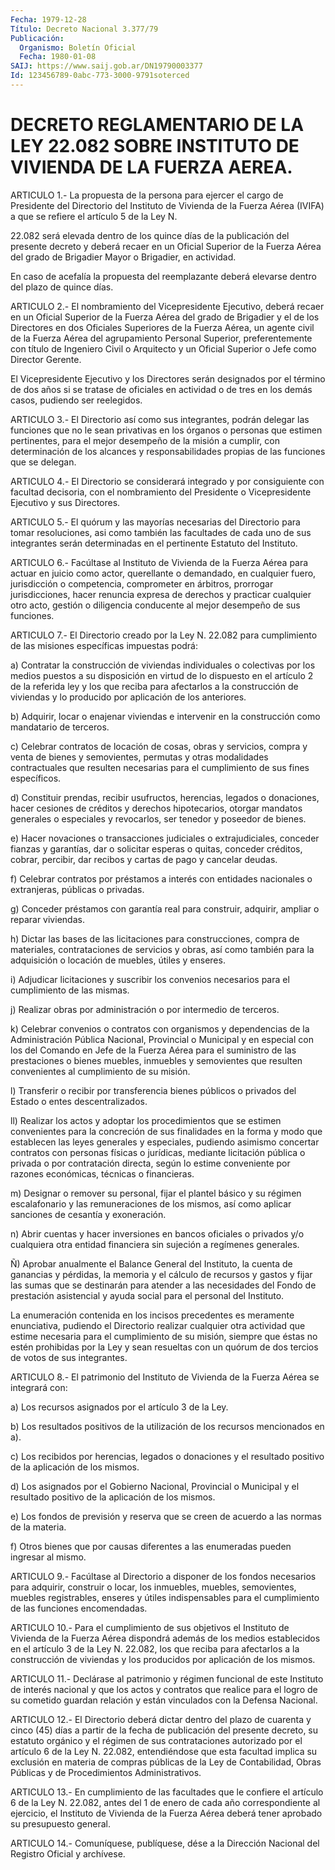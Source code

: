 ```yaml
---
Fecha: 1979-12-28
Título: Decreto Nacional 3.377/79
Publicación:
  Organismo: Boletín Oficial
  Fecha: 1980-01-08
SAIJ: https://www.saij.gob.ar/DN19790003377
Id: 123456789-0abc-773-3000-9791soterced
---
```

# DECRETO REGLAMENTARIO DE LA LEY 22.082 SOBRE INSTITUTO DE VIVIENDA DE LA FUERZA AEREA.

<a id="1"></a>
ARTICULO  1.- La propuesta de la persona para ejercer el cargo de Presidente del  Directorio  del  Instituto  de  Vivienda  de  la Fuerza  Aérea  (IVIFA)  a que se refiere el artículo 5 de la Ley N.

22.082 será elevada dentro  de  los  quince  días de la publicación del presente decreto y deberá recaer en un Oficial  Superior  de la Fuerza   Aérea  del  grado  de  Brigadier  Mayor  o  Brigadier,  en actividad.

En caso de  acefalía  la propuesta del reemplazante deberá elevarse dentro del plazo de quince días.

<a id="2"></a>
ARTICULO  2.-  El  nombramiento  del Vicepresidente Ejecutivo, deberá recaer en un Oficial Superior de  la  Fuerza Aérea del grado de Brigadier y el de los Directores en dos Oficiales  Superiores de la Fuerza Aérea, un agente civil de la Fuerza Aérea del agrupamiento  Personal  Superior,  preferentemente  con  título  de Ingeniero  Civil  o  Arquitecto  y un Oficial Superior o Jefe  como Director Gerente.

El Vicepresidente Ejecutivo y los  Directores  serán designados por el término de dos años si se tratase de oficiales  en  actividad  o de tres en los demás casos, pudiendo ser reelegidos.

<a id="3"></a>
ARTICULO  3.-  El  Directorio así como sus integrantes, podrán delegar las funciones que  no  le  sean privativas en los órganos o personas que estimen pertinentes, para  el  mejor  desempeño  de la misión a cumplir, con determinación de los alcances y responsabilidades    propias  de  las  funciones  que  se  delegan.

<a id="4"></a>
ARTICULO  4.-  El  Directorio  se  considerará integrado y por consiguiente  con  facultad  decisoria,  con  el  nombramiento  del Presidente o Vicepresidente Ejecutivo y sus Directores.

<a id="5"></a>
ARTICULO 5.- El quórum y las mayorías necesarias del Directorio para  tomar  resoluciones,  asi como también las facultades de cada uno  de  sus  integrantes  serán   determinadas  en  el  pertinente Estatuto del Instituto.

<a id="6"></a>
ARTICULO  6.-  Facúltase al Instituto de Vivienda de la Fuerza Aérea para actuar en  juicio  como  actor, querellante o demandado, en  cualquier  fuero,  jurisdicción o competencia,  comprometer  en árbitros,  prorrogar  jurisdicciones,  hacer  renuncia  expresa  de derechos y practicar cualquier  otro  acto,  gestión  o  diligencia conducente al mejor desempeño de sus funciones.

<a id="7"></a>
ARTICULO  7.-  El  Directorio creado por la Ley N. 22.082 para cumplimiento  de las misiones  específicas  impuestas  podrá:

a)  Contratar  la    construcción    de  viviendas  individuales  o colectivas por los medios puestos a su  disposición en virtud de lo dispuesto en el artículo 2 de la referida  ley  y  los  que  reciba para  afectarlos a la construcción de viviendas y lo producido  por aplicación de los anteriores.

b)  Adquirir,  locar  o  enajenar  viviendas  e  intervenir  en  la construcción como mandatario de terceros.

c) Celebrar  contratos  de  locación  de  cosas, obras y servicios, compra  y  venta  de  bienes  y  semovientes,  permutas    y  otras modalidades    contractuales    que  resulten  necesarias  para  el cumplimiento de sus fines específicos.

d)  Constituir prendas, recibir usufructos,  herencias,  legados  o donaciones,  hacer  cesiones  de  créditos y derechos hipotecarios, otorgar mandatos generales o especiales  y  revocarlos, ser tenedor y poseedor de bienes.

e) Hacer novaciones o transacciones judiciales  o  extrajudiciales, conceder  fianzas  y garantías, dar o solicitar esperas  o  quitas, conceder créditos, cobrar,  percibir,  dar recibos y cartas de pago y cancelar deudas.

f)  Celebrar  contratos  por  préstamos  a  interés  con  entidades nacionales o extranjeras, públicas o privadas.

g) Conceder préstamos con garantía real para  construir,  adquirir, ampliar o reparar viviendas.

h)  Dictar  las  bases  de  las  licitaciones  para construcciones, compra  de  materiales, contrataciones de servicios  y  obras,  así como también  para  la  adquisición o locación de muebles, útiles y enseres.

i) Adjudicar licitaciones  y  suscribir  los  convenios  necesarios para el cumplimiento de las mismas.

j)  Realizar obras por administración o por intermedio de terceros.

k) Celebrar  convenios o contratos con organismos y dependencias de la Administración  Pública  Nacional,  Provincial  o Municipal y en especial  con  los del Comando en Jefe de la Fuerza Aérea  para  el suministro  de las  prestaciones  o  bienes  muebles,  inmuebles  y semovientes  que   resulten  convenientes  al  cumplimiento  de  su misión.

l)  Transferir  o  recibir  por  transferencia  bienes  públicos  o privados del Estado o entes descentralizados.

ll) Realizar los actos  y adoptar los procedimientos que se estimen convenientes para la concreción  de  sus  finalidades en la forma y modo  que  establecen  las  leyes generales y especiales,  pudiendo asimismo concertar contratos  con  personas  físicas  o  jurídicas, mediante  licitación  pública o privada o por contratación directa, según lo estime conveniente  por  razones  económicas,  técnicas  o financieras.

m)  Designar  o  remover  su personal, fijar el plantel básico y su régimen escalafonario y las  remuneraciones de los mismos, así como aplicar sanciones de cesantía y exoneración.

n)  Abrir  cuentas  y  hacer  inversiones  en  bancos  oficiales  o privados  y/o cualquiera otra entidad  financiera  sin  sujeción  a regímenes generales.

Ñ) Aprobar  anualmente  el Balance General del Instituto, la cuenta de ganancias y pérdidas,  la  memoria  y  el  cálculo de recursos y gastos  y  fijar  las sumas que se destinarán para  atender  a  las necesidades del Fondo  de  prestación  asistencial  y  ayuda social para el personal del Instituto.

La  enumeración  contenida  en los incisos precedentes es meramente enunciativa,  pudiendo  el  Directorio    realizar  cualquier  otra actividad que estime necesaria para el cumplimiento  de  su misión, siempre  que  éstas no estén prohibidas por la Ley y sean resueltas con  un  quórum  de  dos  tercios  de  votos  de  sus  integrantes.

<a id="8"></a>
ARTICULO  8.-  El  patrimonio  del Instituto de Vivienda de la Fuerza Aérea se integrará con:

a)  Los  recursos  asignados por el artículo  3  de  la  Ley.

b) Los resultados positivos  de  la  utilización  de  los  recursos mencionados en a).

c)   Los  recibidos  por  herencias,  legados  o  donaciones  y  el resultado positivo de la aplicación de los mismos.

d) Los  asignados  por el Gobierno Nacional, Provincial o Municipal y el resultado positivo  de  la  aplicación  de  los  mismos.

e)  Los fondos de previsión y reserva que se creen de acuerdo a las normas de la materia.

f) Otros  bienes  que por causas diferentes a las enumeradas pueden ingresar al mismo.

<a id="9"></a>
ARTICULO  9.- Facúltase al Directorio a disponer de los fondos necesarios  para   adquirir,  construir  o  locar,  los  inmuebles, muebles,  semovientes,   muebles  registrables,  enseres  y  útiles indispensables para el cumplimiento  de las funciones encomendadas.

<a id="10"></a>
ARTICULO  10.-  Para  el  cumplimiento  de  sus  objetivos  el Instituto  de  Vivienda  de la Fuerza Aérea dispondrá además de los medios establecidos en el  artículo  3 de la Ley N. 22.082, los que reciba  para  afectarlos  a  la construcción  de  viviendas  y  los producidos por aplicación de los mismos.

<a id="11"></a>
ARTICULO  11.-  Declárase al patrimonio y régimen funcional de este Instituto de interés  nacional y que los actos y contratos que realice  para el logro de su  cometido  guardan  relación  y  están vinculados con la Defensa Nacional.

<a id="12"></a>
ARTICULO  12.- El Directorio deberá dictar dentro del plazo de cuarenta y cinco  (45) días a partir de la fecha de publicación del presente  decreto,  su  estatuto  orgánico  y  el  régimen  de  sus contrataciones autorizado  por  el  artículo 6 de la Ley N. 22.082, entendiéndose que esta facultad implica  su exclusión en materia de compras públicas de la Ley de Contabilidad,  Obras  Públicas  y  de Procedimientos Administrativos.

<a id="13"></a>
ARTICULO 13.- En cumplimiento de las facultades que le confiere el artículo  6  de  la  Ley N. 22.082, antes del 1 de enero de cada año correspondiente al ejercicio,  el  Instituto  de Vivienda de la Fuerza    Aérea  deberá  tener  aprobado  su  presupuesto  general.

<a id="14"></a>
ARTICULO  14.-  Comuníquese,  publíquese,  dése a la Dirección Nacional del Registro Oficial y archívese.